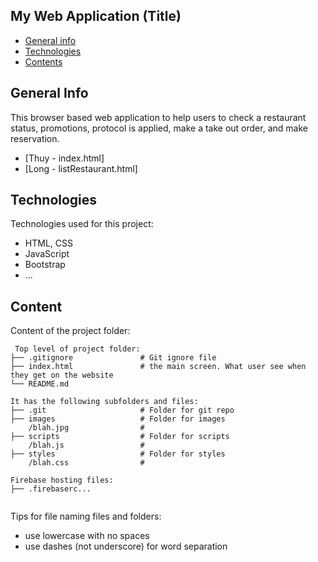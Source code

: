 ## My Web Application (Title)

* [General info](#general-info)
* [Technologies](#technologies)
* [Contents](#content)

## General Info
This browser based web application to help users to check a restaurant status, promotions, protocol is applied, make a take out order, and make reservation.

* [Thuy - index.html]
* [Long - listRestaurant.html]
	
## Technologies
Technologies used for this project:
* HTML, CSS
* JavaScript
* Bootstrap 
* ...
	
## Content
Content of the project folder:

```
 Top level of project folder: 
├── .gitignore               # Git ignore file
├── index.html               # the main screen. What user see when they get on the website
└── README.md

It has the following subfolders and files:
├── .git                     # Folder for git repo
├── images                   # Folder for images
    /blah.jpg                # 
├── scripts                  # Folder for scripts
    /blah.js                 # 
├── styles                   # Folder for styles
    /blah.css                # 

Firebase hosting files: 
├── .firebaserc...


```

Tips for file naming files and folders:
* use lowercase with no spaces
* use dashes (not underscore) for word separation

